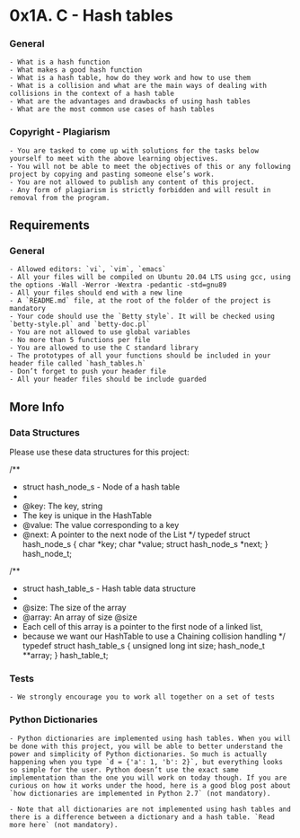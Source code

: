 # 0x1A. C - Hash tables
### General
    - What is a hash function
    - What makes a good hash function
    - What is a hash table, how do they work and how to use them
    - What is a collision and what are the main ways of dealing with collisions in the context of a hash table
    - What are the advantages and drawbacks of using hash tables
    - What are the most common use cases of hash tables
### Copyright - Plagiarism
    - You are tasked to come up with solutions for the tasks below yourself to meet with the above learning objectives.
    - You will not be able to meet the objectives of this or any following project by copying and pasting someone else’s work.
    - You are not allowed to publish any content of this project.
    - Any form of plagiarism is strictly forbidden and will result in removal from the program.
## Requirements
### General
    - Allowed editors: `vi`, `vim`, `emacs`
    - All your files will be compiled on Ubuntu 20.04 LTS using gcc, using the options -Wall -Werror -Wextra -pedantic -std=gnu89
    - All your files should end with a new line
    - A `README.md` file, at the root of the folder of the project is mandatory
    - Your code should use the `Betty style`. It will be checked using `betty-style.pl` and `betty-doc.pl`
    - You are not allowed to use global variables
    - No more than 5 functions per file
    - You are allowed to use the C standard library
    - The prototypes of all your functions should be included in your header file called `hash_tables.h`
    - Don’t forget to push your header file
    - All your header files should be include guarded
## More Info
### Data Structures
Please use these data structures for this project:

/**
 * struct hash_node_s - Node of a hash table
 *
 * @key: The key, string
 * The key is unique in the HashTable
 * @value: The value corresponding to a key
 * @next: A pointer to the next node of the List
 */
typedef struct hash_node_s
{
     char *key;
     char *value;
     struct hash_node_s *next;
} hash_node_t;

/**
 * struct hash_table_s - Hash table data structure
 *
 * @size: The size of the array
 * @array: An array of size @size
 * Each cell of this array is a pointer to the first node of a linked list,
 * because we want our HashTable to use a Chaining collision handling
 */
typedef struct hash_table_s
{
     unsigned long int size;
     hash_node_t **array;
} hash_table_t;

### Tests
    - We strongly encourage you to work all together on a set of tests

### Python Dictionaries
    - Python dictionaries are implemented using hash tables. When you will be done with this project, you will be able to better understand the power and simplicity of Python dictionaries. So much is actually happening when you type `d = {'a': 1, 'b': 2}`, but everything looks so simple for the user. Python doesn’t use the exact same implementation than the one you will work on today though. If you are curious on how it works under the hood, here is a good blog post about `how dictionaries are implemented in Python 2.7` (not mandatory).

    - Note that all dictionaries are not implemented using hash tables and there is a difference between a dictionary and a hash table. `Read more here` (not mandatory).
